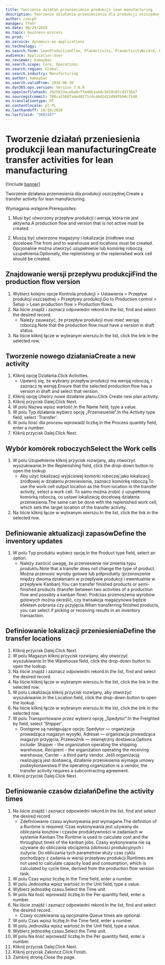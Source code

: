 ```yaml
---
title: Tworzenie działań przeniesienia produkcji lean manufacturing
description: Tworzenie działania przeniesienia dla produkcji oszczędnej.
author: cvocph
manager: tfehr
ms.date: 08/29/2018
ms.topic: business-process
ms.prod: ''
ms.service: dynamics-ax-applications
ms.technology: ''
ms.search.form: LeanProductionFlow, PlanActivity, PlanActivityWizard, LeanWorkCellLookup, InventLocationIdLookup
audience: Application User
ms.reviewer: kamaybac
ms.search.scope: Core, Operations
ms.search.region: Global
ms.search.industry: Manufacturing
ms.author: kamaybac
ms.search.validFrom: 2016-06-30
ms.dyn365.ops.version: Version 7.0.0
ms.openlocfilehash: 2925833aceba0cffe46b3a44c5d19c87cd3736e7
ms.sourcegitcommit: 708ca25687a4e48271cdcd6d2d22d99fb94cf140
ms.translationtype: HT
ms.contentlocale: pl-PL
ms.lasthandoff: 10/10/2020
ms.locfileid: "3983357"
---
```

# <a name="create-transfer-activities-for-lean-manufacturing"></a><span data-ttu-id="79198-103">Tworzenie działań przeniesienia produkcji lean manufacturing</span><span class="sxs-lookup"><span data-stu-id="79198-103">Create transfer activities for lean manufacturing</span></span>

[!include [banner](../../includes/banner.md)]

<span data-ttu-id="79198-104">Tworzenie działania przeniesienia dla produkcji oszczędnej.</span><span class="sxs-lookup"><span data-stu-id="79198-104">Create a transfer activity for lean manufacturing.</span></span> 

<span data-ttu-id="79198-105">Wymagania wstępne:</span><span class="sxs-lookup"><span data-stu-id="79198-105">Prerequisites:</span></span> 

1. <span data-ttu-id="79198-106">Musi być utworzony przepływ produkcji i wersja, która nie jest aktywna.</span><span class="sxs-lookup"><span data-stu-id="79198-106">A production flow and version that is not active must be created.</span></span>

2. <span data-ttu-id="79198-107">Muszą być utworzone magazyny i lokalizacje źródłowe oraz docelowe.</span><span class="sxs-lookup"><span data-stu-id="79198-107">The from and to warehouse and locations must be created.</span></span> <span data-ttu-id="79198-108">Opcjonalnie można utworzyć uzupełnienie lub komórkę roboczą uzupełnienia.</span><span class="sxs-lookup"><span data-stu-id="79198-108">Optionally, the replenishing or the replenished work cell should be created.</span></span>


## <a name="find-the-production-flow-version"></a><span data-ttu-id="79198-109">Znajdowanie wersji przepływu produkcji</span><span class="sxs-lookup"><span data-stu-id="79198-109">Find the production flow version</span></span>
1. <span data-ttu-id="79198-110">Wybierz kolejno opcje Kontrola produkcji > Ustawienia > Przepływ produkcji oszczędnej > Przepływy produkcji.</span><span class="sxs-lookup"><span data-stu-id="79198-110">Go to Production control > Setup > Lean production flow > Production flows.</span></span>
2. <span data-ttu-id="79198-111">Na liście znajdź i zaznacz odpowiedni rekord.</span><span class="sxs-lookup"><span data-stu-id="79198-111">In the list, find and select the desired record.</span></span>
    * <span data-ttu-id="79198-112">Należy zauważyć, że przepływ produkcji musi mieć wersję roboczą.</span><span class="sxs-lookup"><span data-stu-id="79198-112">Note that the production flow must have a version in draft status.</span></span>  
3. <span data-ttu-id="79198-113">Na liście kliknij łącze w wybranym wierszu.</span><span class="sxs-lookup"><span data-stu-id="79198-113">In the list, click the link in the selected row.</span></span>

## <a name="create-a-new-activity"></a><span data-ttu-id="79198-114">Tworzenie nowego działania</span><span class="sxs-lookup"><span data-stu-id="79198-114">Create a new activity</span></span>
1. <span data-ttu-id="79198-115">Kliknij opcję Działania.</span><span class="sxs-lookup"><span data-stu-id="79198-115">Click Activities.</span></span>
    * <span data-ttu-id="79198-116">Upewnij się, że wybrany przepływ produkcji ma wersję roboczą, i zaznacz tę wersję.</span><span class="sxs-lookup"><span data-stu-id="79198-116">Ensure that the selected production flow has a version in draft and select that version.</span></span>  
2. <span data-ttu-id="79198-117">Kliknij opcję Utwórz nowe działanie planu.</span><span class="sxs-lookup"><span data-stu-id="79198-117">Click Create new plan activity.</span></span>
3. <span data-ttu-id="79198-118">Kliknij przycisk Dalej.</span><span class="sxs-lookup"><span data-stu-id="79198-118">Click Next.</span></span>
4. <span data-ttu-id="79198-119">W polu Nazwa wpisz wartość.</span><span class="sxs-lookup"><span data-stu-id="79198-119">In the Name field, type a value.</span></span>
5. <span data-ttu-id="79198-120">W polu Typ działania wybierz opcję „Przeniesienie”.</span><span class="sxs-lookup"><span data-stu-id="79198-120">In the Activity type field, select 'Transfer'.</span></span>
6. <span data-ttu-id="79198-121">W polu Ilość dla procesu wprowadź liczbę.</span><span class="sxs-lookup"><span data-stu-id="79198-121">In the Process quantity field, enter a number.</span></span>
7. <span data-ttu-id="79198-122">Kliknij przycisk Dalej.</span><span class="sxs-lookup"><span data-stu-id="79198-122">Click Next.</span></span>

## <a name="select-the-work-cells"></a><span data-ttu-id="79198-123">Wybór komórek roboczych</span><span class="sxs-lookup"><span data-stu-id="79198-123">Select the Work cells</span></span>
1. <span data-ttu-id="79198-124">W polu Uzupełnienie kliknij przycisk rozwijany, aby otworzyć wyszukiwanie.</span><span class="sxs-lookup"><span data-stu-id="79198-124">In the Replenishing field, click the drop-down button to open the lookup.</span></span>
    * <span data-ttu-id="79198-125">Aby użyć lokalizacji wyjściowej komórki roboczej jako lokalizacji źródłowej w działaniu przeniesienia, zaznacz komórkę roboczą.</span><span class="sxs-lookup"><span data-stu-id="79198-125">To use the work cell output location as the from location in the transfer activity, select a work cell.</span></span> <span data-ttu-id="79198-126">To samo można zrobić z uzupełnioną komórką roboczą, co ustawi lokalizację docelową działania przeniesienia.</span><span class="sxs-lookup"><span data-stu-id="79198-126">The same can be done with the replenished work cell, which sets the target location of the transfer activity.</span></span>  
2. <span data-ttu-id="79198-127">Na liście kliknij łącze w wybranym wierszu.</span><span class="sxs-lookup"><span data-stu-id="79198-127">In the list, click the link in the selected row.</span></span>

## <a name="define-the-inventory-updates"></a><span data-ttu-id="79198-128">Definiowanie aktualizacji zapasów</span><span class="sxs-lookup"><span data-stu-id="79198-128">Define the inventory updates</span></span>
1. <span data-ttu-id="79198-129">W polu Typ produktu wybierz opcję.</span><span class="sxs-lookup"><span data-stu-id="79198-129">In the Product type field, select an option.</span></span>
    * <span data-ttu-id="79198-130">Należy zwrócić uwagę, że przeniesienie nie zmienia typu produktu.</span><span class="sxs-lookup"><span data-stu-id="79198-130">Note that a transfer does not change the type of product.</span></span> <span data-ttu-id="79198-131">Można przenosić wyroby gotowe lub półprodukty (przenoszenie między dwoma działaniami w przepływie produkcji i ewentualnie w przepływie Kanban).</span><span class="sxs-lookup"><span data-stu-id="79198-131">You can transfer finished products or semi-finished products (transfer between two activities of a production flow and possibly a kanban flow).</span></span>     <span data-ttu-id="79198-132">Podczas przenoszenia wyrobów gotowych można określić, czy transakcja magazynowa będzie efektem pobrania czy przyjęcia.</span><span class="sxs-lookup"><span data-stu-id="79198-132">When transferring finished products, you can select if picking or receiving results in an inventory transaction.</span></span>  

## <a name="define-the-transfer-locations"></a><span data-ttu-id="79198-133">Definiowanie lokalizacji przeniesienia</span><span class="sxs-lookup"><span data-stu-id="79198-133">Define the transfer locations</span></span>
1. <span data-ttu-id="79198-134">Kliknij przycisk Dalej.</span><span class="sxs-lookup"><span data-stu-id="79198-134">Click Next.</span></span>
2. <span data-ttu-id="79198-135">W polu Magazyn kliknij przycisk rozwijany, aby otworzyć wyszukiwanie.</span><span class="sxs-lookup"><span data-stu-id="79198-135">In the Warehouse field, click the drop-down button to open the lookup.</span></span>
3. <span data-ttu-id="79198-136">Na liście znajdź i zaznacz odpowiedni rekord.</span><span class="sxs-lookup"><span data-stu-id="79198-136">In the list, find and select the desired record.</span></span>
4. <span data-ttu-id="79198-137">Na liście kliknij łącze w wybranym wierszu.</span><span class="sxs-lookup"><span data-stu-id="79198-137">In the list, click the link in the selected row.</span></span>
5. <span data-ttu-id="79198-138">W polu Lokalizacja kliknij przycisk rozwijany, aby otworzyć wyszukiwanie.</span><span class="sxs-lookup"><span data-stu-id="79198-138">In the Location field, click the drop-down button to open the lookup.</span></span>
6. <span data-ttu-id="79198-139">Na liście kliknij łącze w wybranym wierszu.</span><span class="sxs-lookup"><span data-stu-id="79198-139">In the list, click the link in the selected row.</span></span>
7. <span data-ttu-id="79198-140">W polu Transportowane przez wybierz opcję „Spedytor”.</span><span class="sxs-lookup"><span data-stu-id="79198-140">In the Freighted by field, select 'Shipper'.</span></span>
    * <span data-ttu-id="79198-141">Dostępne są następujące opcje: Spedytor — organizacja prowadząca magazyn wysyłki, Adresat — organizacja prowadząca magazyn przyjęcia, Przewoźnik — zewnętrzny dostawca.</span><span class="sxs-lookup"><span data-stu-id="79198-141">Options include: Shipper - the organization operating the shipping warehouse, Recipient -  the organization operating the receiving warehouse, Carrier - a third party vendor.</span></span> <span data-ttu-id="79198-142">Jeśli organizacją realizującą jest dostawcą, działanie przeniesienia wymaga umowy podwykonawstwa.</span><span class="sxs-lookup"><span data-stu-id="79198-142">If the operating organization is a vendor, the transfer activity requires a subcontracting agreement.</span></span>  
8. <span data-ttu-id="79198-143">Kliknij przycisk Dalej.</span><span class="sxs-lookup"><span data-stu-id="79198-143">Click Next.</span></span>

## <a name="define-the-activity-times"></a><span data-ttu-id="79198-144">Definiowanie czasów działań</span><span class="sxs-lookup"><span data-stu-id="79198-144">Define the activity times</span></span>
1. <span data-ttu-id="79198-145">Na liście znajdź i zaznacz odpowiedni rekord.</span><span class="sxs-lookup"><span data-stu-id="79198-145">In the list, find and select the desired record.</span></span>
    * <span data-ttu-id="79198-146">Zdefiniowanie czasu wykonywania jest wymagane.</span><span class="sxs-lookup"><span data-stu-id="79198-146">The definition of a Runtime is required.</span></span> <span data-ttu-id="79198-147">Czas wykonywania jest używany do obliczania kosztów i czasów produktywności w zadaniach w systemie Kanban.</span><span class="sxs-lookup"><span data-stu-id="79198-147">The Runtime is used to calculate cost and the throughput times of the kanban jobs.</span></span> <span data-ttu-id="79198-148">Czasy wykonywania nie są używane do obliczania obciążenia zdolności produkcyjnych i zużycia. Do obliczania tych parametrów służy czas cyklu pochodzący z zadania w wersji przepływu produkcji.</span><span class="sxs-lookup"><span data-stu-id="79198-148">Runtimes are not used to calculate capacity load and consumption, which is calculated by cycle time, derived from the production flow version task.</span></span>  
2. <span data-ttu-id="79198-149">W polu Czas wpisz liczbę.</span><span class="sxs-lookup"><span data-stu-id="79198-149">In the Time field, enter a number.</span></span>
3. <span data-ttu-id="79198-150">W polu Jednostka wpisz wartość.</span><span class="sxs-lookup"><span data-stu-id="79198-150">In the Unit field, type a value.</span></span>
4. <span data-ttu-id="79198-151">Wybierz jednostkę czasu.</span><span class="sxs-lookup"><span data-stu-id="79198-151">Select the Time unit.</span></span>
5. <span data-ttu-id="79198-152">W polu Na ilość wprowadź liczbę.</span><span class="sxs-lookup"><span data-stu-id="79198-152">In the Per quantity field, enter a number.</span></span>
6. <span data-ttu-id="79198-153">Na liście znajdź i zaznacz odpowiedni rekord.</span><span class="sxs-lookup"><span data-stu-id="79198-153">In the list, find and select the desired record.</span></span>
    * <span data-ttu-id="79198-154">Czasy oczekiwania są opcjonalne.</span><span class="sxs-lookup"><span data-stu-id="79198-154">Queue times are optional.</span></span>  
7. <span data-ttu-id="79198-155">W polu Czas wpisz liczbę.</span><span class="sxs-lookup"><span data-stu-id="79198-155">In the Time field, enter a number.</span></span>
8. <span data-ttu-id="79198-156">W polu Jednostka wpisz wartość.</span><span class="sxs-lookup"><span data-stu-id="79198-156">In the Unit field, type a value.</span></span>
9. <span data-ttu-id="79198-157">Wybierz jednostkę czasu.</span><span class="sxs-lookup"><span data-stu-id="79198-157">Select the Time unit.</span></span>
10. <span data-ttu-id="79198-158">W polu Na ilość wprowadź liczbę.</span><span class="sxs-lookup"><span data-stu-id="79198-158">In the Per quantity field, enter a number.</span></span>
11. <span data-ttu-id="79198-159">Kliknij przycisk Dalej.</span><span class="sxs-lookup"><span data-stu-id="79198-159">Click Next.</span></span>
12. <span data-ttu-id="79198-160">Kliknij przycisk Zakończ.</span><span class="sxs-lookup"><span data-stu-id="79198-160">Click Finish.</span></span>
13. <span data-ttu-id="79198-161">Zamknij stronę.</span><span class="sxs-lookup"><span data-stu-id="79198-161">Close the page.</span></span>

